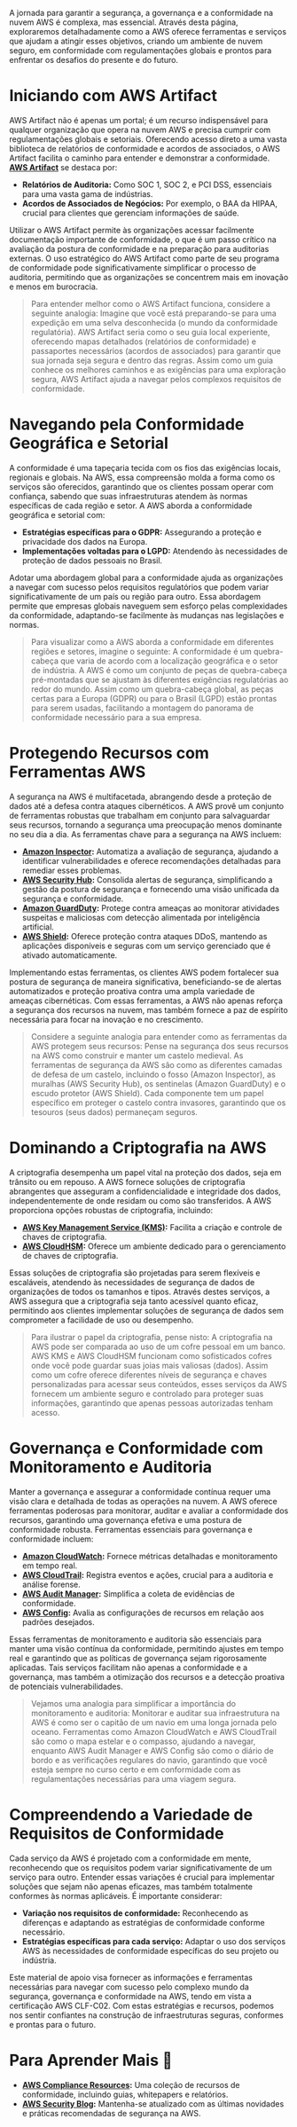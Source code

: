 A jornada para garantir a segurança, a governança e a conformidade na nuvem AWS é complexa, mas essencial. Através desta página, exploraremos detalhadamente como a AWS oferece ferramentas e serviços que ajudam a atingir esses objetivos, criando um ambiente de nuvem seguro, em conformidade com regulamentações globais e prontos para enfrentar os desafios do presente e do futuro.

# Iniciando com AWS Artifact

AWS Artifact não é apenas um portal; é um recurso indispensável para qualquer organização que opera na nuvem AWS e precisa cumprir com regulamentações globais e setoriais. Oferecendo acesso direto a uma vasta biblioteca de relatórios de conformidade e acordos de associados, o AWS Artifact facilita o caminho para entender e demonstrar a conformidade. **[AWS Artifact](https://aws.amazon.com/artifact/)** se destaca por:

- **Relatórios de Auditoria:** Como SOC 1, SOC 2, e PCI DSS, essenciais para uma vasta gama de indústrias.
- **Acordos de Associados de Negócios:** Por exemplo, o BAA da HIPAA, crucial para clientes que gerenciam informações de saúde.

Utilizar o AWS Artifact permite às organizações acessar facilmente documentação importante de conformidade, o que é um passo crítico na avaliação da postura de conformidade e na preparação para auditorias externas. O uso estratégico do AWS Artifact como parte de seu programa de conformidade pode significativamente simplificar o processo de auditoria, permitindo que as organizações se concentrem mais em inovação e menos em burocracia.

> Para entender melhor como o AWS Artifact funciona, considere a seguinte analogia: Imagine que você está preparando-se para uma expedição em uma selva desconhecida (o mundo da conformidade regulatória). AWS Artifact seria como o seu guia local experiente, oferecendo mapas detalhados (relatórios de conformidade) e passaportes necessários (acordos de associados) para garantir que sua jornada seja segura e dentro das regras. Assim como um guia conhece os melhores caminhos e as exigências para uma exploração segura, AWS Artifact ajuda a navegar pelos complexos requisitos de conformidade.

# Navegando pela Conformidade Geográfica e Setorial

A conformidade é uma tapeçaria tecida com os fios das exigências locais, regionais e globais. Na AWS, essa compreensão molda a forma como os serviços são oferecidos, garantindo que os clientes possam operar com confiança, sabendo que suas infraestruturas atendem às normas específicas de cada região e setor. A AWS aborda a conformidade geográfica e setorial com:

- **Estratégias específicas para o GDPR:** Assegurando a proteção e privacidade dos dados na Europa.
- **Implementações voltadas para o LGPD:** Atendendo às necessidades de proteção de dados pessoais no Brasil.

Adotar uma abordagem global para a conformidade ajuda as organizações a navegar com sucesso pelos requisitos regulatórios que podem variar significativamente de um país ou região para outro. Essa abordagem permite que empresas globais naveguem sem esforço pelas complexidades da conformidade, adaptando-se facilmente às mudanças nas legislações e normas.

> Para visualizar como a AWS aborda a conformidade em diferentes regiões e setores, imagine o seguinte: A conformidade é um quebra-cabeça que varia de acordo com a localização geográfica e o setor de indústria. A AWS é como um conjunto de peças de quebra-cabeça pré-montadas que se ajustam às diferentes exigências regulatórias ao redor do mundo. Assim como um quebra-cabeça global, as peças certas para a Europa (GDPR) ou para o Brasil (LGPD) estão prontas para serem usadas, facilitando a montagem do panorama de conformidade necessário para a sua empresa.

# Protegendo Recursos com Ferramentas AWS

A segurança na AWS é multifacetada, abrangendo desde a proteção de dados até a defesa contra ataques cibernéticos. A AWS provê um conjunto de ferramentas robustas que trabalham em conjunto para salvaguardar seus recursos, tornando a segurança uma preocupação menos dominante no seu dia a dia. As ferramentas chave para a segurança na AWS incluem:

- **[Amazon Inspector](https://aws.amazon.com/inspector/):** Automatiza a avaliação de segurança, ajudando a identificar vulnerabilidades e oferece recomendações detalhadas para remediar esses problemas.
- **[AWS Security Hub](https://aws.amazon.com/security-hub/):** Consolida alertas de segurança, simplificando a gestão da postura de segurança e fornecendo uma visão unificada da segurança e conformidade.
- **[Amazon GuardDuty](https://aws.amazon.com/guardduty/):** Protege contra ameaças ao monitorar atividades suspeitas e maliciosas com detecção alimentada por inteligência artificial.
- **[AWS Shield](https://aws.amazon.com/shield/):** Oferece proteção contra ataques DDoS, mantendo as aplicações disponíveis e seguras com um serviço gerenciado que é ativado automaticamente.

Implementando estas ferramentas, os clientes AWS podem fortalecer sua postura de segurança de maneira significativa, beneficiando-se de alertas automatizados e proteção proativa contra uma ampla variedade de ameaças cibernéticas. Com essas ferramentas, a AWS não apenas reforça a segurança dos recursos na nuvem, mas também fornece a paz de espírito necessária para focar na inovação e no crescimento.

> Considere a seguinte analogia para entender como as ferramentas da AWS protegem seus recursos: Pense na segurança dos seus recursos na AWS como construir e manter um castelo medieval. As ferramentas de segurança da AWS são como as diferentes camadas de defesa de um castelo, incluindo o fosso (Amazon Inspector), as muralhas (AWS Security Hub), os sentinelas (Amazon GuardDuty) e o escudo protetor (AWS Shield). Cada componente tem um papel específico em proteger o castelo contra invasores, garantindo que os tesouros (seus dados) permaneçam seguros.

# Dominando a Criptografia na AWS

A criptografia desempenha um papel vital na proteção dos dados, seja em trânsito ou em repouso. A AWS fornece soluções de criptografia abrangentes que asseguram a confidencialidade e integridade dos dados, independentemente de onde residam ou como são transferidos. A AWS proporciona opções robustas de criptografia, incluindo:

- **[AWS Key Management Service (KMS)](https://aws.amazon.com/kms/):** Facilita a criação e controle de chaves de criptografia.
- **[AWS CloudHSM](https://aws.amazon.com/cloudhsm/):** Oferece um ambiente dedicado para o gerenciamento de chaves de criptografia.

Essas soluções de criptografia são projetadas para serem flexíveis e escaláveis, atendendo às necessidades de segurança de dados de organizações de todos os tamanhos e tipos. Através destes serviços, a AWS assegura que a criptografia seja tanto acessível quanto eficaz, permitindo aos clientes implementar soluções de segurança de dados sem comprometer a facilidade de uso ou desempenho.

> Para ilustrar o papel da criptografia, pense nisto: A criptografia na AWS pode ser comparada ao uso de um cofre pessoal em um banco. AWS KMS e AWS CloudHSM funcionam como sofisticados cofres onde você pode guardar suas joias mais valiosas (dados). Assim como um cofre oferece diferentes níveis de segurança e chaves personalizadas para acessar seus conteúdos, esses serviços da AWS fornecem um ambiente seguro e controlado para proteger suas informações, garantindo que apenas pessoas autorizadas tenham acesso.

# Governança e Conformidade com Monitoramento e Auditoria

Manter a governança e assegurar a conformidade contínua requer uma visão clara e detalhada de todas as operações na nuvem. A AWS oferece ferramentas poderosas para monitorar, auditar e avaliar a conformidade dos recursos, garantindo uma governança efetiva e uma postura de conformidade robusta. Ferramentas essenciais para governança e conformidade incluem:

- **[Amazon CloudWatch](https://aws.amazon.com/cloudwatch/):** Fornece métricas detalhadas e monitoramento em tempo real.
- **[AWS CloudTrail](https://aws.amazon.com/cloudtrail/):** Registra eventos e ações, crucial para a auditoria e análise forense.
- **[AWS Audit Manager](https://aws.amazon.com/audit-manager/):** Simplifica a coleta de evidências de conformidade.
- **[AWS Config](https://aws.amazon.com/config/):** Avalia as configurações de recursos em relação aos padrões desejados.

Essas ferramentas de monitoramento e auditoria são essenciais para manter uma visão contínua da conformidade, permitindo ajustes em tempo real e garantindo que as políticas de governança sejam rigorosamente aplicadas. Tais serviços facilitam não apenas a conformidade e a governança, mas também a otimização dos recursos e a detecção proativa de potenciais vulnerabilidades.

> Vejamos uma analogia para simplificar a importância do monitoramento e auditoria: Monitorar e auditar sua infraestrutura na AWS é como ser o capitão de um navio em uma longa jornada pelo oceano. Ferramentas como Amazon CloudWatch e AWS CloudTrail são como o mapa estelar e o compasso, ajudando a navegar, enquanto AWS Audit Manager e AWS Config são como o diário de bordo e as verificações regulares do navio, garantindo que você esteja sempre no curso certo e em conformidade com as regulamentações necessárias para uma viagem segura.

# Compreendendo a Variedade de Requisitos de Conformidade

Cada serviço da AWS é projetado com a conformidade em mente, reconhecendo que os requisitos podem variar significativamente de um serviço para outro. Entender essas variações é crucial para implementar soluções que sejam não apenas eficazes, mas também totalmente conformes às normas aplicáveis. É importante considerar:

- **Variação nos requisitos de conformidade:** Reconhecendo as diferenças e adaptando as estratégias de conformidade conforme necessário.
- **Estratégias específicas para cada serviço:** Adaptar o uso dos serviços AWS às necessidades de conformidade específicas do seu projeto ou indústria.

Este material de apoio visa fornecer as informações e ferramentas necessárias para navegar com sucesso pelo complexo mundo da segurança, governança e conformidade na AWS, tendo em vista a certificação AWS CLF-C02. Com estas estratégias e recursos, podemos nos sentir confiantes na construção de infraestruturas seguras, conformes e prontas para o futuro.

# Para Aprender Mais 🚀

- **[AWS Compliance Resources](https://aws.amazon.com/compliance/resources/):** Uma coleção de recursos de conformidade, incluindo guias, whitepapers e relatórios.
- **[AWS Security Blog](https://aws.amazon.com/blogs/security/):** Mantenha-se atualizado com as últimas novidades e práticas recomendadas de segurança na AWS.
